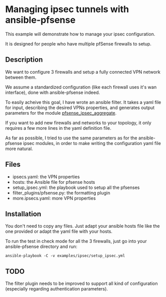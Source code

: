 # Managing ipsec tunnels with ansible-pfsense

This example will demonstrate how to manage your ipsec configuration.

It is designed for people who have multiple pfSense firewalls to setup.

## Description

We want to configure 3 firewalls and setup a fully connected VPN network between them.

We assume a standardized configuration (like each firewall uses it's wan interface),
done with ansible-pfsense indeed.

To easily acheive this goal, I have wrote an ansible filter. It takes a yaml file
for input, describing the desired VPNs properties, and generates output parameters
for the module [pfsense_ipsec_aggregate](https://github.com/opoplawski/ansible-pfsense/wiki/pfsense_ipsec_aggregate).

If you want to add new firewalls and networks to your topology, it only requires
a few more lines in the yaml definition file.

As far as possible, I tried to use the same parameters as for the ansible-pfsense
ipsec modules, in order to make writing the configuration yaml file more natural.

## Files

* ipsecs.yaml: the VPN properties
* hosts: the Ansible file for pfsense hosts
* setup_ipsec.yml: the playbook used to setup all the pfsenses
* filter_plugins/pfsense.py: the formatting plugin
* more.ipsecs.yaml: more VPN properties

## Installation

You don't need to copy any files. Just adapt your ansible hosts file like the one
provided or adapt the yaml file with your hosts.

To run the test in check mode for all the 3 firewalls, just go into your ansible-pfsense
directory and run:

```
ansible-playbook -C -v examples/ipsec/setup_ipsec.yml
```

## TODO

The filter plugin needs to be improved to support all kind of configuration
(especially regarding authentication parameters).

